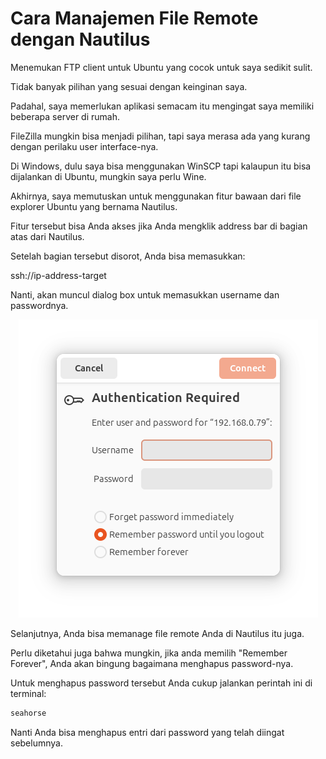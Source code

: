 # Cara Manajemen File Remote dengan Nautilus

Menemukan FTP client untuk Ubuntu yang cocok untuk saya sedikit sulit.

Tidak banyak pilihan yang sesuai dengan keinginan saya.

Padahal, saya memerlukan aplikasi semacam itu mengingat saya memiliki beberapa server di rumah.

FileZilla mungkin bisa menjadi pilihan, tapi saya merasa ada yang kurang dengan perilaku user interface-nya.

Di Windows, dulu saya bisa menggunakan WinSCP tapi kalaupun itu bisa dijalankan di Ubuntu, mungkin saya perlu Wine.

Akhirnya, saya memutuskan untuk menggunakan fitur bawaan dari file explorer Ubuntu yang bernama Nautilus.

Fitur tersebut bisa Anda akses jika Anda mengklik address bar di bagian atas dari Nautilus.

Setelah bagian tersebut disorot, Anda bisa memasukkan:

ssh://ip-address-target

Nanti, akan muncul dialog box untuk memasukkan username dan passwordnya.

<p align="center">
    <img src="../../media/Screenshot-from-2025-07-07-02-31-11.png?raw=true" alt="tampilan"/>
</p>

Selanjutnya, Anda bisa memanage file remote Anda di Nautilus itu juga.

Perlu diketahui juga bahwa mungkin, jika anda memilih "Remember Forever", Anda akan bingung bagaimana menghapus password-nya.

Untuk menghapus password tersebut Anda cukup jalankan perintah ini di terminal:

```bash
seahorse
```

Nanti Anda bisa menghapus entri dari password yang telah diingat sebelumnya.